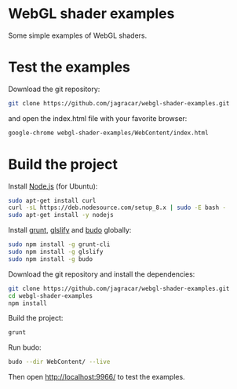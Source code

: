 # WebGL shader examples

Some simple examples of WebGL shaders.

# Test the examples

Download the git repository:

``` bash
git clone https://github.com/jagracar/webgl-shader-examples.git
```

and open the index.html file with your favorite browser:

``` bash
google-chrome webgl-shader-examples/WebContent/index.html
```

# Build the project

Install [Node.js](https://nodejs.org) (for Ubuntu):

``` bash
sudo apt-get install curl
curl -sL https://deb.nodesource.com/setup_8.x | sudo -E bash -
sudo apt-get install -y nodejs
```

Install [grunt](https://gruntjs.com/), [glslify](https://github.com/glslify/glslify) and [budo](https://github.com/mattdesl/budo) globally:

``` bash
sudo npm install -g grunt-cli
sudo npm install -g glslify
sudo npm install -g budo
```

Download the git repository and install the dependencies:

``` bash
git clone https://github.com/jagracar/webgl-shader-examples.git
cd webgl-shader-examples
npm install
```

Build the project:

``` bash
grunt
```

Run budo:

``` bash
budo --dir WebContent/ --live
```

Then open [http://localhost:9966/](http://localhost:9966/) to test the examples.
